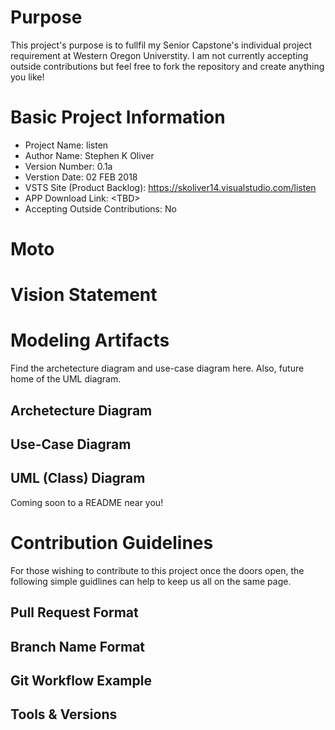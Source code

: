 # Purpose
This project's purpose is to fullfil my Senior Capstone's individual project 
requirement at Western Oregon Universtity. I am not currently accepting outside
contributions but feel free to fork the repository and create anything you like!

# Basic Project Information
* Project Name: listen
* Author Name: Stephen K Oliver
* Version Number: 0.1a
* Verstion Date: 02 FEB 2018
* VSTS Site (Product Backlog): https://skoliver14.visualstudio.com/listen
* APP Download Link: \<TBD\>
* Accepting Outside Contributions: No

# Moto
<!--text here-->

# Vision Statement
<!--text here-->

# Modeling Artifacts
Find the archetecture diagram and use-case diagram here. 
Also, future home of the UML diagram.

## Archetecture Diagram
<!-- image here -->

## Use-Case Diagram
<!-- image here -->

## UML (Class) Diagram
Coming soon to a README near you!

# Contribution Guidelines
For those wishing to contribute to this project once the doors open, 
the following simple guidlines can help to keep us all on the same page.

## Pull Request Format
<!--text here-->

## Branch Name Format
<!--text here-->

## Git Workflow Example
<!--text here-->

## Tools & Versions
<!--text here-->
